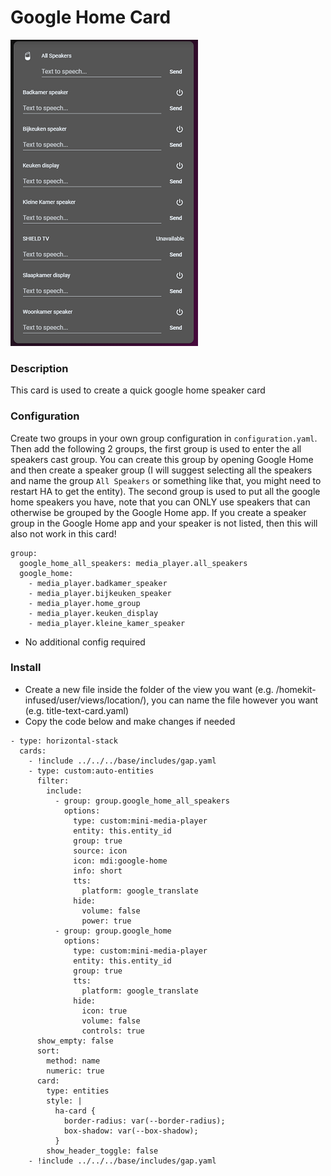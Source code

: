 # Google Home Card
![Homekit Infused](../images/google-home-card.png)

### Description
This card is used to create a quick google home speaker card

### Configuration
Create two groups in your own group configuration in `configuration.yaml`. Then add the following 2 groups, the first group is used to enter the all speakers cast group. You can create this group by opening Google Home and then create a speaker group (I will suggest selecting all the speakers and name the group `All Speakers` or something like that, you might need to restart HA to get the entity). The second group is used to put all the google home speakers you have, note that you can ONLY use speakers that can otherwise be grouped by the Google Home app. If you create a speaker group in the Google Home app and your speaker is not listed, then this will also not work in this card!
```
group:
  google_home_all_speakers: media_player.all_speakers
  google_home:
    - media_player.badkamer_speaker
    - media_player.bijkeuken_speaker
    - media_player.home_group
    - media_player.keuken_display
    - media_player.kleine_kamer_speaker
```
- No additional config required

### Install
- Create a new file inside the folder of the view you want (e.g. /homekit-infused/user/views/location/), you can name the file however you want (e.g. title-text-card.yaml)
- Copy the code below and make changes if needed

```
- type: horizontal-stack
  cards:
    - !include ../../../base/includes/gap.yaml
    - type: custom:auto-entities
      filter:
        include:
          - group: group.google_home_all_speakers
            options:
              type: custom:mini-media-player
              entity: this.entity_id
              group: true
              source: icon
              icon: mdi:google-home
              info: short
              tts:
                platform: google_translate
              hide:
                volume: false
                power: true
          - group: group.google_home
            options:
              type: custom:mini-media-player
              entity: this.entity_id
              group: true
              tts:
                platform: google_translate
              hide:
                icon: true
                volume: false
                controls: true
      show_empty: false
      sort:
        method: name
        numeric: true
      card:
        type: entities
        style: |
          ha-card {
            border-radius: var(--border-radius);
            box-shadow: var(--box-shadow);
          }
        show_header_toggle: false
    - !include ../../../base/includes/gap.yaml
```